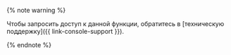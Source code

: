 {% note warning %}

Чтобы запросить доступ к данной функции, обратитесь в [техническую поддержку]({{ link-console-support }}).

{% endnote %}
